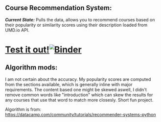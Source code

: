 ## Course Recommendation System: 
***Current State:*** Pulls the data, allows you to recommend courses based on their popularity or similarity scores using their description loaded from UMD.io API.

# [Test it out!](https://mybinder.org/v2/gh/cricketthomas/recommendations/master?urlpath=/apps/umdioCourseRecommender.ipynb?appmode)[![Binder](https://mybinder.org/badge_logo.svg)](https://mybinder.org/v2/gh/cricketthomas/recommendations/master?urlpath=/apps/umdioCourseRecommender.ipynb?appmode)

## Algorithm mods: 
I am not certain about the accuracy. My popularity scores are computed from the sections available, which is generally inline with major requirements. The content based one might be skewed aswell, I didn't remove common words like "introduction" which can skew the results for any courses that use that word to match more closesly. Short fun project. 

Algorithm is from: https://datacamp.com/community/tutorials/recommender-systems-python
 
